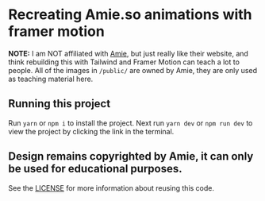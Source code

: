 # Recreating Amie.so animations with framer motion

**NOTE:** I am NOT affiliated with [Amie](https://amie.so/), but just really like their website, and think rebuilding this with Tailwind and Framer Motion can teach a lot to people. All of the images in `/public/` are owned by Amie, they are only used as teaching material here.

## Running this project

Run `yarn` or `npm i` to install the project. Next run `yarn dev` or `npm run dev` to view the project by clicking the link in the terminal.

## Design remains copyrighted by Amie, it can only be used for educational purposes.

See the [LICENSE](/LICENSE.md) for more information about reusing this code.